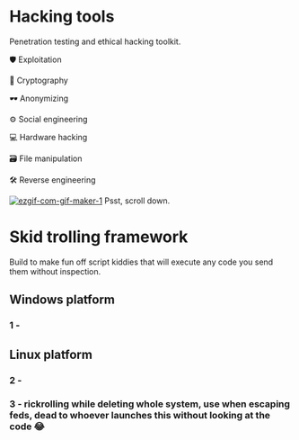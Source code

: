 # Hacking tools
Penetration testing and ethical hacking toolkit.

🛡 Exploitation

🔑 Cryptography

🕶 Anonymizing

⚙ Social engineering

💻 Hardware hacking

🗃 File manipulation

🛠 Reverse engineering

<a href="https://ibb.co/q5QLKhT"><img src="https://i.ibb.co/X8Rf16c/ezgif-com-gif-maker-1.gif" alt="ezgif-com-gif-maker-1" border="0"></a>
Psst, scroll down.

# Skid trolling framework
Build to make fun off script kiddies that will execute any code you send them without inspection.

## Windows platform
### 1 - 
## Linux platform
### 2 -
### 3 - rickrolling while deleting whole system, use when escaping feds, dead to whoever launches this without looking at the code 😂

